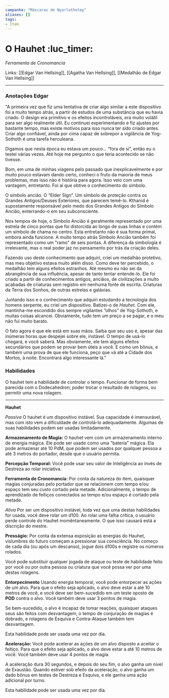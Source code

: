 ```yaml
---
campanha: "Máscaras de Nyarlathotep"
aliases: []
tags: 
- Item
---
```


# O Hauhet :luc_timer:
_Ferramenta de Cronomancia_

Links: [[Edgar Van Hellsing]], [[Agatha Van Hellsing]], [[Medalhão de Edgar Van Hellsing]]

---
### Anotações Edgar
"A primeira vez que fiz uma tentativa de criar algo similar a este dispositivo foi a muito tempo atrás, a partir de estudos de uma substância que eu havia criado. O design era primitivo e os efeitos incontroláveis, era muito volátil para ser algo realmente útil. Eu continuei experimentando e fiz ajustes por bastante tempo, mas existe motivos para isso nunca ter sido criado antes. Criar algo confiável, ainda por cima capaz de sobrepor a vigilância de Yog-Sothoth é uma tarefa herculeana.

Digamos que nesta época eu estava um pouco... “fora de si”, então eu o testei várias vezes. Até hoje me pergunto o que teria acontecido se não tivesse.

Bom, em uma de minhas viagens pelo passado que inexplicavelmente e por muito pouco estavam dando certo, conheci o fruto da maioria de meus problemas, mas isso não é história para agora. Isso veio com uma vantagem, entretanto. Foi aí que obtive o conhecimento do símbolo.

O símbolo ancião. O “Elder Sign”. Um símbolo de proteção contra os Grandes Antigos/Deuses Exteriores, que parecem temê-lo. Kthanid é supostamente responsável pelo medo dos Grandes Antigos do Símbolo Ancião, enterrando-o em seu subconsciente.

Nos tempos de hoje, o Símbolo Ancião é geralmente representado por uma estrela de cinco pontas que foi distorcida ao longo de suas linhas e contém um símbolo de chama no centro. Esta entretanto não é sua forma primal, embora ainda funcione. A muito tempo atrás Símbolo Ancião também foi representado como um "ramo" de seis pontas. A diferença da simbologia é irrelevante, mas o real poder jaz no pensamento por trás da criação deles.

Fazendo uso deste conhecimento que adquiri, criei um medalhão protetivo, mas meu objetivo estava muito além disso. Como deve ter percebido, o medalhão tem alguns efeitos estranhos. Até mesmo eu não sei da abrangência de sua influência, apesar de tanto tentar entende-lo. Ele foi criado a partir de conhecimentos antigos, anciãos, de civilizações a muito acabadas de criaturas sem registro em nenhuma fonte de escrita. Criaturas da Terra dos Sonhos, de outras estrelas e galáxias.

Juntando isso e o conhecimento que adquiri estudando a tecnologia dos homens serpente, eu criei um dispositivo. Batizei-o de _Hauhet_. Com ele, mantinha-me escondido dos sempre vigilantes “olhos” de Yog-Sothoth, e muitas coisas alcancei. Obviamente, tudo tem um preço a se pagar, e o meu não fui muito barato.

O fato agora é que ele está em suas mãos. Saiba que seu uso é, apesar das inúmeras horas que despejei sobre ele, instável. O tempo de usá-lo chegará, e você saberá. Mas obviamente, ele tem alguns efeitos secundários que podem se provar bem úteis a você. E como um bônus, e também uma prova de que ele funciona, peço que vá até a Cidade dos Mortos, à noite. Encontrará algo interessante lá."

### Habilidades
O hauhet tem a habilidade de controlar o tempo.  Funcionar de forma bem parecida com o Dodecahedron; poder trocar o resultado de rolagens, ou permitir uma nova rolagem.

---

**Hauhet**

*Passiva*
O hauhet é um dispositivo instável. Sua capacidade é imensurável, mas com isto vem a dificuldade de controlá-lo adequadamente. Algumas de suas habilidades podem ser usadas limitadamente.

**Armazenamento de Magia:** O hauhet vem com um armazenamento interno de energia mágica.  Ele pode ser usado como uma "bateria" mágica. Ela pode armazenar até 10 PdM, que podem ser usados por qualquer pessoa a até 3 metros do portador, desde que o usuário permita.

**Percepção Temporal:** Você pode usar seu valor de Inteligência ao invés de Destreza ao rolar iniciativa.

**Ferramenta de Cronomancia:** Por conta da natureza do item, quaisquer magias conjuradas pelo portador que se relacionem com tempo e/ou espaço tem seu custo cortado pela metade. Adicionalmente, o tempo de aprendizado de feitiços conectados ao tempo e/ou espaço é cortado pela metade.

*Ativa*
Por ser um dispositivo instável, toda vez que uma destas habilidades for usada, você deve rolar um d100. Ao rolar uma falha crítica, o usuário perde controle do Hauhet momêntaneamente. O que isso causará está a discrição do mestre.

**Presságio:**
Por conta da extensa exposição as energias do Hauhet, vislumbres do futuro começam a pressionar sua consciência. No começo de cada dia (ou após um descanso), jogue dois d100s e registre os números rolados. 

Você pode substituir qualquer jogada de ataque ou teste de habilidade feito por você ou por outra pessoa ou criatura que você possa ver por uma destas rolagens. 

**Entorpecimento** Usando energia temporal, você pode entorpecer as ações de um alvo. Para que o efeito seja aplicado, o alvo deve estar a até 10 metros de você, e você deve ser bem-sucedido em um teste oposto de **POD** contra o alvo. Você também deve usar 3 pontos de magia.

Se bem-sucedido, o alvo é incapaz de tomar reações, quaisquer ataques seus são feitos com desvantagem, o tempo de conjuração de magias é dobrado, e rolagens de Esquiva e Contra-Ataque também tem desvantagem.

Esta habilidade pode ser usada uma vez por dia.

**Aceleração:** Você pode acelerar as ações de um alvo disposto a aceitar o feitiço. Para que o efeito seja aplicado, o alvo deve estar a até 10 metros de você. Você também deve usar 4 pontos de magia.

A aceleração dura 30 segundos, e depois do seu fim, o alvo ganha um nível de Exaustão.  Quando estiver sob efeito da aceleração, o alvo ganha um dado bônus em testes de Destreza e Esquiva, e ele ganha uma ação adicional por turno. 

Esta habilidade pode ser usada uma vez por dia.
